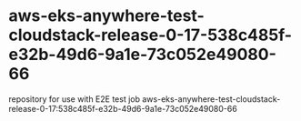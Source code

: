# aws-eks-anywhere-test-cloudstack-release-0-17-538c485f-e32b-49d6-9a1e-73c052e49080-66
repository for use with E2E test job aws-eks-anywhere-test-cloudstack-release-0-17:538c485f-e32b-49d6-9a1e-73c052e49080-66
